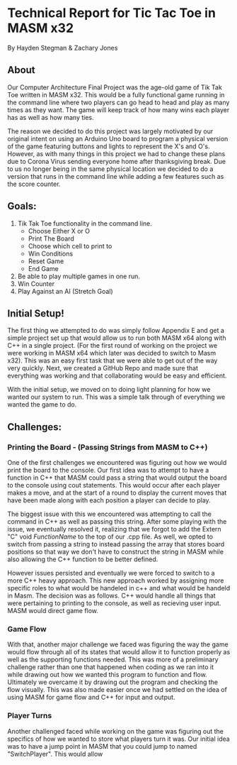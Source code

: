 # Technical Report for Tic Tac Toe in MASM x32
By Hayden Stegman & Zachary Jones

## About
Our Computer Architecture Final Project was the age-old game of Tik Tak Toe written in MASM x32. 
This would be a fully functional game running in the command line where two players can go head to head and play as many times as they want. 
The game will keep track of how many wins each player has as well as how many ties.

The reason we decided to do this project was largely motivated by our original intent on using an Arduino Uno board to program a physical version of the game featuring buttons and lights to represent the X's and O's. However, as with many things in this project we had to change these plans due to Corona Virus sending everyone home after thanksgiving break. Due to us no longer being in the same physical location we decided to do a version that runs in the command line while adding a few features such as the score counter.

## Goals:
1. Tik Tak Toe functionality in the command line.
    - Choose Either X or O
    - Print The Board
    - Choose which cell to print to
    - Win Conditions
    - Reset Game
    - End Game
3. Be able to play multiple games in one run.
4. Win Counter
5. Play Against an AI (Stretch Goal)

## Initial Setup!
The first thing we attempted to do was simply follow Appendix E and get a simple project set up that would allow us to run both MASM x64 along with C++ in a single project.
(For the first round of working on the project we were working in MASM x64 which later was decided to switch to Masm x32).
This was an easy first task that we were able to get out of the way very quickly.
Next, we created a GitHub Repo and made sure that everything was working and that collaborating would be easy and efficient.

With the initial setup, we moved on to doing light planning for how we wanted our system to run. This was a simple talk through of everything we wanted the game to do.

## Challenges:
### Printing the Board - (Passing Strings from MASM to C++)
One of the first challenges we encountered was figuring out how we would print the board to the console.
Our first idea was to attempt to have a function in C++ that MASM could pass a string that would output the board to the console using cout statements.
This would occur after each player makes a move, and at the start of a round to display the current moves that have been made along with each position a player can
decide to play.

The biggest issue with this we encountered was attempting to call the command in C++ as well as passing this string.
After some playing with the issue, we eventually resolved it, realizing that we forgot to add the Extern "C" void *FunctionName* to the top of our .cpp file.
As well, we opted to switch from passing a string to instead passing the array that stores board positions so that way we don't have to construct the string in MASM
while also allowing the C++ function to be better defined.

However issues persisted and eventually we were forced to switch to a more C++ heavy approach.
This new approach worked by assigning more specific roles to what would be handeled in c++ and what would be handeld in Masm.
The decision was as follows.
C++ would handle all things that were pertaining to printing to the console, as well as recieving user input.
MASM would direct game flow.  

### Game Flow
With that, another major challenge we faced was figuring the way the game would flow through all of its states that would allow it to function properly as well as the supporting functions needed. This was more of a preliminary challenge rather than one that happened when coding as we ran into it while drawing out how we wanted this program to function and flow. Ultimately we overcame it by drawing out the program and checking the flow visually. This was also made easier once we had settled on the idea of using MASM for game flow and C++ for input and output.

### Player Turns
Another challenged faced while working on the game was figuring out the specifics of how we wanted to store what players turn it was. Our initial idea was to have a jump point in MASM that you could jump to named "SwitchPlayer". This would allow 

